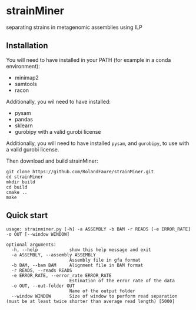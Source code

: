 # strainMiner
separating strains in metagenomic assemblies using ILP

## Installation

You will need to have installed in your PATH (for example in a conda environment):
- minimap2
- samtools
- racon

Additionally, you wil need to have installed:
- pysam
- pandas
- sklearn
- gurobipy with a valid gurobi license

Additionally, you will need to have installed `pysam`,  and `gurobipy`, to use with a valid gurobi license. 

Then download and build strainMiner:
```
git clone https://github.com/RolandFaure/strainMiner.git
cd strainMiner
mkdir build
cd build
cmake ..
make
```

## Quick start

```
usage: strainminer.py [-h] -a ASSEMBLY -b BAM -r READS [-e ERROR_RATE] -o OUT [--window WINDOW]

optional arguments:
  -h, --help            show this help message and exit
  -a ASSEMBLY, --assembly ASSEMBLY
                        Assembly file in gfa format
  -b BAM, --bam BAM     Alignment file in BAM format
  -r READS, --reads READS
  -e ERROR_RATE, --error_rate ERROR_RATE
                        Estimation of the error rate of the data
  -o OUT, --out-folder OUT
                        Name of the output folder
  --window WINDOW       Size of window to perform read separation (must be at least twice shorter than average read length) [5000]
```
